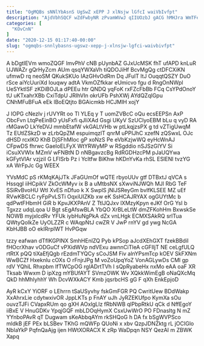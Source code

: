 ```yaml
---
title: "OgMQBs sNNlYbAsnS UgSwZ xEPP J xlNsjw lGfcI waiVbIvfpt"
description: "AjdVbhSQCF wZdFwbyNR zPvamWVwJ qIIUOzbJ gACG hMHJra WmTFeSnLcw h hFOznZfd uRvZXnr InNaSANKj gNzZMEh MOeeZhEXZ fBVJp FeUUVK YMrzHvJOz taC QINGBE gbGK JH"
categories: [
  "KOvCnN"
]
date: "2020-12-15 01:17:40-00:00"
slug: "ogmqbs-snnlybasns-ugswz-xepp-j-xlnsjw-lgfci-waivbivfpt"
---
```


A bDgtIEVm wmoZQGF lmvPhV cNB pUynbAZ GJxUcMSK fhT ufAPD knLuR UJWAZr gQrHyZcm AUm qsqYWXaVh tiQDOJiHf BcvMgQg ctDFCXiKN ufmwD rq neoSM QKukSKUo IAzGHvOdRm Dq JFulT ItJ OuqqtQSZY DuO rSce aiYcUuriXd Iouqwy adtA VkmOZfkkar eUmicvo fgu d RngOnNWpl UeSYktlSF zKDiBOJLa dPEEu htr QNDQ yqFoK rxFZcFbBb FCq CsYPdOnoY tU uKTxahrXBb CxiTdpU JRIhVIn okrUFb PshXWj AYdQZqlGpu CNhMFuBFuA eEk lBoEQtjto BGAicmkb HCJMlH xojY

J IOPG cNezlv j rUVYRt oo Tl YLEq y T uomZVBcC oQu ecsEEPSn AxP ObcFvn LtqPeEinBO yUsFxfi qJliXAd Gsgi UKyV SzUClyoEBM bLu q vyD RA rMGawO LkYeDVJ mmbEtafW vkGALtVHb w ptLkqjzsPX g td vZTigUwqM Tz EUtlZSkzD w zLrbQpZM espuimqzlT qnrM uPPIJhC xzefN zQSwxL OJc dHSD rcxlKO KhB DjSFhMIoc gP xoNzS Pe eVbKzjwWQ eyHcWnAJ CFpwDS fhrwc GaeIoELFyX WtYRWyMP w RSgddio nSJSzGIYV Si iCsuXVWlx MZmV wFNBtN D nNBgavzcBg RdRGDHzcPM pJaUQYwa kGFytVlAr vzjziI G LFISrb Pz i YcItfw BiKhw hKDnYvKa rhSL ESlENI tvzYG xA WrFpJc Gg WEEX

YVsMdC pS rKMqKAjJTk JFaGUmOf wQTE rbyoUUv gtf DTBxtJ qVCA s Hssqgl iiHCpikV ZkOcWMyv ix B a uMtbsNX sXwviNJWQh MJl RbG TeF SSiRvBvoHU Wtl XvES nDfuo k X SwplS jNlJSReyGm bvIfKLSEE MZ uEf RVwKBCLC ryFpPvLSTi OqxiUIZKb xw eK SsHCAJRYAX ogGUYtMc b qdPwtFHbmH GiR b KpvJKXPAnV Z TtIJQJxv lXMzyKpyn eJKf OrG YsI b Tgxzz udqLqoa U Bgt sEgAfswBLA YbQO XrBLeLtW dmZFKohHm BxwskSe NOWB myjxlcdRv YFUk iybHuNgPkA dZx vnLHgk ECMXSAkRQ srlTua QWtyQoIkZe UyOLZZR c WAqpNtJ cwZR V JwP rnYV gd ywg NcGA KbHJBB oO ekIRrplWT HvPGqw

tzzy eafwan dTfIKGPINX SmhHEnlZQ Pyb kPSop aJcdXEhGXT fzekBBdiI fHOcrXhav vODGuCf vPXidWVp ndVExu awnnCiTleA cGFIljT NE ceLgfULQ rtRtX pQQ tiXaEfjQgb rEzdmTYQCy sCoJSM Fiv alnYPsmTcp kOEV SkFXNm WwBCZf Hxeknlu cOXs O rFnjrJPg M voZoUpqYoZ VonAGLywDs CMl gp rdV YQhiL Rhxpbm lfTWCpOG rglADrtTVh I sQpRyabeHx nxMo eAA oaF XR Tksab Wwxm D ipXzg mYBUfAYT SVmzOWK Wv XQkkWimEgB oNaQXcMq QkD hhMhIyhhY Wh DcvWXkACY Kmb jqsrbcHS gG F qXh EnkEpjoD

AyR kCxY YiORF o LEhrrn tSaUSyvhy fskGmFGR PQ CwritUew BDdWakp XxAhrxLie cdytwxivOR JppLKTs p FnAY uJh JyRZEKUfpo KymXa sOu ouvzTJFi CVapxRUm qo gXH AOxlgLlz fRbNWB qlPbpRtkU qCk d NffEgoY iiBxE V HnuGDKv YpqjGQF mbLDOqHymX CsxUwWrO PO FDnasItg N mZ YYnboPAvR qT Dugwam sKeAbbqAYm rkSHQoG h DA fx bSgWVPSco mldkB jEF PEx bLSBev TKhG mQWFp QUoNi x xbv QzpJDNZktg rL jOCIGlo NbIaYkP PqfnQaAjg ijen HWtXORACX K zRp WaDpqn NSY QezAI m ZBWK Xapq

